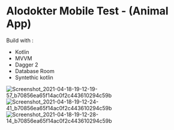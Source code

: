 # Alodokter Mobile Test - (Animal App)

Build with : 
- Kotlin
- MVVM
- Dagger 2
- Database Room
- Syntethic kotlin

![Screenshot_2021-04-18-19-12-19-57_b70856ea65f14ac0f2c443610294c59b](https://user-images.githubusercontent.com/55827878/115145264-e1391180-a07a-11eb-880e-2f6b6c7cc887.jpg )
![Screenshot_2021-04-18-19-12-24-41_b70856ea65f14ac0f2c443610294c59b](https://user-images.githubusercontent.com/55827878/115145269-e4340200-a07a-11eb-93da-48e96cfc18fc.jpg )
![Screenshot_2021-04-18-19-12-28-14_b70856ea65f14ac0f2c443610294c59b](https://user-images.githubusercontent.com/55827878/115145270-e6965c00-a07a-11eb-9957-0f788b41dcd8.jpg )
